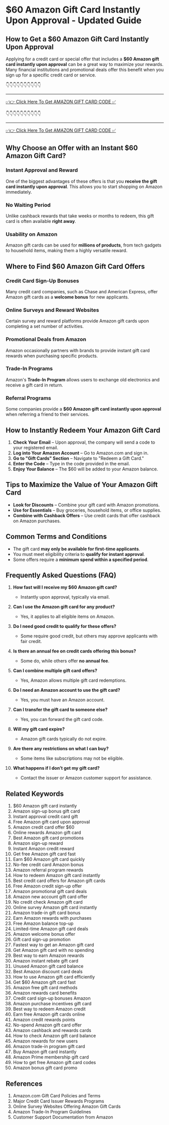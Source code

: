 # $60 Amazon Gift Card Instantly Upon Approval - Updated Guide

## How to Get a $60 Amazon Gift Card Instantly Upon Approval

Applying for a credit card or special offer that includes a **$60 Amazon gift card instantly upon approval** can be a great way to maximize your rewards. Many financial institutions and promotional deals offer this benefit when you sign up for a specific credit card or service.

👇👇👇👇👇👇👇👇👇👇

---

[✅👉 Click Here To Get AMAZON GIFT CARD CODE ✅](https://therewardgate.com/free-amazon-code/)

👇👇👇👇👇👇👇👇👇👇

---

[✅👉 Click Here To Get AMAZON GIFT CARD CODE ✅](https://therewardgate.com/free-amazon-code/)


## Why Choose an Offer with an Instant $60 Amazon Gift Card?

### Instant Approval and Reward
One of the biggest advantages of these offers is that you **receive the gift card instantly upon approval**. This allows you to start shopping on Amazon immediately.

### No Waiting Period
Unlike cashback rewards that take weeks or months to redeem, this gift card is often available **right away**.

### Usability on Amazon
Amazon gift cards can be used for **millions of products**, from tech gadgets to household items, making them a highly versatile reward.

## Where to Find $60 Amazon Gift Card Offers

### Credit Card Sign-Up Bonuses
Many credit card companies, such as Chase and American Express, offer Amazon gift cards as a **welcome bonus** for new applicants.

### Online Surveys and Reward Websites
Certain survey and reward platforms provide Amazon gift cards upon completing a set number of activities.

### Promotional Deals from Amazon
Amazon occasionally partners with brands to provide instant gift card rewards when purchasing specific products.

### Trade-In Programs
Amazon's **Trade-In Program** allows users to exchange old electronics and receive a gift card in return.

### Referral Programs
Some companies provide a **$60 Amazon gift card instantly upon approval** when referring a friend to their services.

## How to Instantly Redeem Your Amazon Gift Card

1. **Check Your Email** – Upon approval, the company will send a code to your registered email.
2. **Log into Your Amazon Account** – Go to Amazon.com and sign in.
3. **Go to "Gift Cards" Section** – Navigate to "Redeem a Gift Card."
4. **Enter the Code** – Type in the code provided in the email.
5. **Enjoy Your Balance** – The $60 will be added to your Amazon balance.

## Tips to Maximize the Value of Your Amazon Gift Card

- **Look for Discounts** – Combine your gift card with Amazon promotions.
- **Use for Essentials** – Buy groceries, household items, or office supplies.
- **Combine with Cashback Offers** – Use credit cards that offer cashback on Amazon purchases.

## Common Terms and Conditions

- The gift card **may only be available for first-time applicants**.
- You must meet eligibility criteria to **qualify for instant approval**.
- Some offers require a **minimum spend within a specified period**.

## Frequently Asked Questions (FAQ)

1. **How fast will I receive my $60 Amazon gift card?**
   - Instantly upon approval, typically via email.

2. **Can I use the Amazon gift card for any product?**
   - Yes, it applies to all eligible items on Amazon.

3. **Do I need good credit to qualify for these offers?**
   - Some require good credit, but others may approve applicants with fair credit.

4. **Is there an annual fee on credit cards offering this bonus?**
   - Some do, while others offer **no annual fee**.

5. **Can I combine multiple gift card offers?**
   - Yes, Amazon allows multiple gift card redemptions.

6. **Do I need an Amazon account to use the gift card?**
   - Yes, you must have an Amazon account.

7. **Can I transfer the gift card to someone else?**
   - Yes, you can forward the gift card code.

8. **Will my gift card expire?**
   - Amazon gift cards typically do not expire.

9. **Are there any restrictions on what I can buy?**
   - Some items like subscriptions may not be eligible.

10. **What happens if I don’t get my gift card?**
    - Contact the issuer or Amazon customer support for assistance.

## Related Keywords

1. $60 Amazon gift card instantly
2. Amazon sign-up bonus gift card
3. Instant approval credit card gift
4. Free Amazon gift card upon approval
5. Amazon credit card offer $60
6. Online rewards Amazon gift card
7. Best Amazon gift card promotions
8. Amazon sign-up reward
9. Instant Amazon credit reward
10. Get free Amazon gift card fast
11. Earn $60 Amazon gift card quickly
12. No-fee credit card Amazon bonus
13. Amazon referral program rewards
14. How to redeem Amazon gift card instantly
15. Best credit card offers for Amazon gift cards
16. Free Amazon credit sign-up offer
17. Amazon promotional gift card deals
18. Amazon new account gift card offer
19. No credit check Amazon gift card
20. Online survey Amazon gift card instantly
21. Amazon trade-in gift card bonus
22. Earn Amazon rewards with purchases
23. Free Amazon balance top-up
24. Limited-time Amazon gift card deals
25. Amazon welcome bonus offer
26. Gift card sign-up promotion
27. Fastest way to get an Amazon gift card
28. Get Amazon gift card with no spending
29. Best way to earn Amazon rewards
30. Amazon instant rebate gift card
31. Unused Amazon gift card balance
32. Best Amazon discount card deals
33. How to use Amazon gift card efficiently
34. Get $60 Amazon gift card fast
35. Amazon free gift card methods
36. Amazon rewards card benefits
37. Credit card sign-up bonuses Amazon
38. Amazon purchase incentives gift card
39. Best way to redeem Amazon credit
40. Earn free Amazon gift cards online
41. Amazon credit rewards points
42. No-spend Amazon gift card offer
43. Amazon cashback and rewards cards
44. How to check Amazon gift card balance
45. Amazon rewards for new users
46. Amazon trade-in program gift card
47. Buy Amazon gift card instantly
48. Amazon Prime membership gift card
49. How to get free Amazon gift card codes
50. Amazon bonus gift card promo

## References

1. Amazon.com Gift Card Policies and Terms
2. Major Credit Card Issuer Rewards Programs
3. Online Survey Websites Offering Amazon Gift Cards
4. Amazon Trade-In Program Guidelines
5. Customer Support Documentation from Amazon

